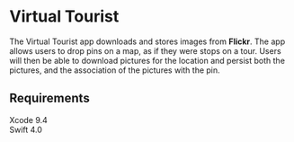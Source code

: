 # Virtual Tourist
The Virtual Tourist app downloads and stores images from **Flickr**. The app allows users to drop pins on a map, as if they were stops on a tour. Users will then be able to download pictures for the location and persist both the pictures, and the association of the pictures with the pin.

## Requirements 
Xcode 9.4  
Swift 4.0
